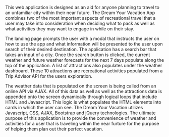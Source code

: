 This web application is designed as an aid for anyone planning to travel to an unfamiliar city within their near future. The Dream Your Vacation App combines two of the most important aspects of recreational travel that a user may take into consideration when deciding what to pack as well as what activities they may want to engage in while on their stay. 

The landing page prompts the user with a modal that instructs the user on how to use the app and what information will be presented to the user upon search of their desired destination. The application has a search bar that takes an input of a city. Once the search button is clicked, the current weather and future weather forecasts for the next 7 days populate along the top of the application. A list of attractions also populates under the weather dashboard. These 10 attractions are recreational activities populated from a Trip Advisor API for the users exploration. 

The weather data that is populated on the screen is being called from an online API via AJAX. All of this data as well as well as the attractions data is appended onto the screen dynamically through logical loops that include HTML and Javascript. This logic is what populates the HTML elements into cards in which the user can see. The Dream Your Vacation utilizes Javascript, CSS, AJAX, Bootstrap and jQuery technologies. The ultimate purpose of this application is to provide the convenience of weather and activities for a user that is traveling within the near furture for the purpose of helping them plan out their perfect vacation. 